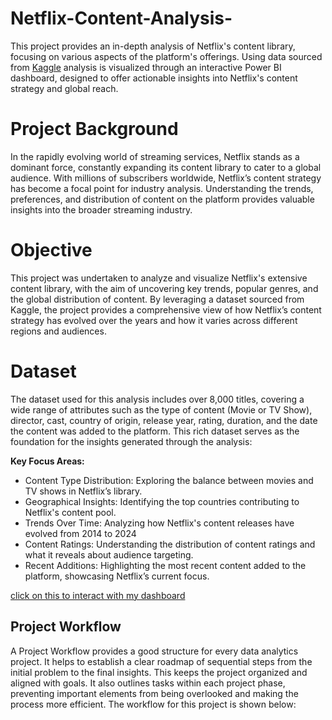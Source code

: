 # Netflix-Content-Analysis-
This project provides an in-depth analysis of Netflix's content library, focusing on various aspects of the platform's offerings. Using data sourced from [Kaggle](https://www.kaggle.com/) analysis is visualized through an interactive Power BI dashboard, designed to offer actionable insights into Netflix's content strategy and global reach.
# Project Background
In the rapidly evolving world of streaming services, Netflix stands as a dominant force, constantly expanding its content library to cater to a global audience. With millions of subscribers worldwide, Netflix’s content strategy has become a focal point for industry analysis. Understanding the trends, preferences, and distribution of content on the platform provides valuable insights into the broader streaming industry.
# Objective 
This project was undertaken to analyze and visualize Netflix's extensive content library, with the aim of uncovering key trends, popular genres, and the global distribution of content. By leveraging a dataset sourced from Kaggle, the project provides a comprehensive view of how Netflix’s content strategy has evolved over the years and how it varies across different regions and audiences.
# Dataset 
The dataset used for this analysis includes over 8,000 titles, covering a wide range of attributes such as the type of content (Movie or TV Show), director, cast, country of origin, release year, rating, duration, and the date the content was added to the platform. This rich dataset serves as the foundation for the insights generated through the analysis:

**Key Focus Areas:**

- Content Type Distribution: Exploring the balance between movies and TV shows in Netflix’s library.
- Geographical Insights: Identifying the top countries contributing to Netflix's content pool.
- Trends Over Time: Analyzing how Netflix's content releases have evolved from 2014 to 2024
- Content Ratings: Understanding the distribution of content ratings and what it reveals about audience targeting.
- Recent Additions: Highlighting the most recent content added to the platform, showcasing Netflix’s current focus.

  
[click on this to interact with my dashboard](https://app.powerbi.com/view?r=eyJrIjoiNzA0YmQ0ZWItODA3Yy00Y2UzLWE4OGMtYTkyZTEwNmU4ZDliIiwidCI6ImRmODY3OWNkLWE4MGUtNDVkOC05OWFjLWM4M2VkN2ZmOTVhMCJ9)

## Project Workflow
A Project Workflow provides a good structure for every data analytics project. It helps to establish a clear roadmap of sequential steps from the initial problem to the final insights. This keeps the project organized and aligned with goals. It also outlines tasks within each project phase, preventing important elements from being overlooked and making the process more efficient. The workflow for this project is shown below:

